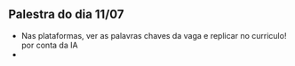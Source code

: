## Palestra do dia 11/07

- Nas plataformas, ver as palavras chaves da vaga e replicar no curriculo! por conta da IA
- 